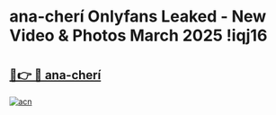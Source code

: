 # ana-cherí Onlyfans Leaked - New Video & Photos March 2025 !iqj16

# <h2><a href="https://ak3nan.iuczelnia.edu.pl?title=ana-cherí&ref=iqj16">🔗👉 🔴 ana-cherí</a></h2>

[![acn](https://github.com/user-attachments/assets/0f9c940e-d8b0-45ae-aac7-cd30a18b3e1c)](https://ak3nan.iuczelnia.edu.pl?title=ana-cherí&ref=iqj16)

